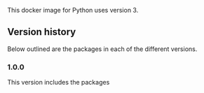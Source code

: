 This docker image for Python uses version 3.

## Version history

Below outlined are the packages in each of the different versions.

### 1.0.0
This version includes the packages